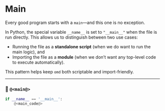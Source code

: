 # Main

Every good program starts with a `main`—and this one is no exception.

In Python, the special variable `__name__` is set to `"__main__"` when the file is run directly. This allows us to distinguish between two use cases:

* Running the file as a **standalone script** (when we do want to run the main logic), and
* Importing the file as a **module** (when we don’t want any top-level code to execute automatically).

This pattern helps keep `omd` both scriptable and import-friendly.

---

### 🔗 `@<main@>`

```python {name=main}
if __name__ == '__main__':
    @<main_code@>
```
